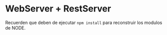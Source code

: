 # WebServer + RestServer

Recuerden que deben de ejecutar ``` npm install ``` para reconstruir los modulos de NODE.
